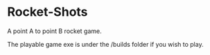 # Rocket-Shots
A point A to point B rocket game.

The playable game exe is under the /builds folder if you wish to play. 
